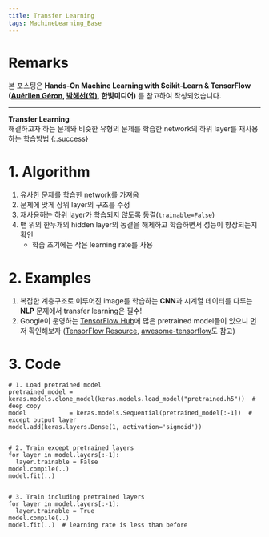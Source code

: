 ```yaml
---
title: Transfer Learning
tags: MachineLearning_Base
---
```


# Remarks
본 포스팅은 **Hands-On Machine Learning with Scikit-Learn & TensorFlow ([Auérlien Géron](https://github.com/ageron/handson-ml), [박해선(역)](https://github.com/rickiepark/handson-ml), 한빛미디어)** 를 참고하여 작성되었습니다.

<!--more-->
---

**Transfer Learning** \
해결하고자 하는 문제와 비슷한 유형의 문제를 학습한 network의 하위 layer를 재사용하는 학습방법
{:.success}


# 1. Algorithm
1. 유사한 문제를 학습한 network를 가져옴
2. 문제에 맞게 상위 layer의 구조를 수정
3. 재사용하는 하위 layer가 학습되지 않도록 동결(`trainable=False`)
4. 맨 위의 한두개의 hidden layer의 동결을 해제하고 학습하면서 성능이 향상되는지 확인
    - 학습 초기에는 작은 learning rate를 사용


# 2. Examples
1. 복잡한 계층구조로 이루어진 image를 학습하는 **CNN**과 시계열 데이터를 다루는 **NLP** 문제에서 transfer learning은 필수!
2. Google이 운영하는 [TensorFlow Hub](https://www.tensorflow.org/hub?hl=ko)에 많은 pretrained model들이 있으니 먼저 확인해보자 ([TensorFlow Resource](https://www.tensorflow.org/resouces), [awesome-tensorflow](https://github.com/jtoy/awesome-tensorflow)도 참고)


# 3. Code
```
# 1. Load pretrained model
pretrained_model = keras.models.clone_model(keras.models.load_model("pretrained.h5"))  # deep copy
model            = keras.models.Sequential(pretrained_model[:-1])  # except output layer
model.add(keras.layers.Dense(1, activation='sigmoid'))


# 2. Train except pretrained layers
for layer in model.layers[:-1]:
  layer.trainable = False
model.compile(..)
model.fit(..)


# 3. Train including pretrained layers
for layer in model.layers[:-1]:
  layer.trainable = True
model.compile(..)
model.fit(..)  # learning rate is less than before
```
